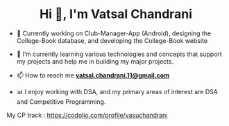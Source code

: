 <h1 align="center">Hi 👋, I'm Vatsal Chandrani</h1>

- 🔭 Currently working on Club-Manager-App (Android), designing the College-Book database, and developing the College-Book website

- 🌱 I’m currently learning various technologies and concepts that support my projects and help me in building my major projects.

- 📫 How to reach me **vatsal.chandrani.11@gmail.com**


- 📊 I enjoy working with DSA, and my primary areas of interest are DSA and Competitive Programming.

My CP track : https://codolio.com/profile/vasuchandrani
</p>
